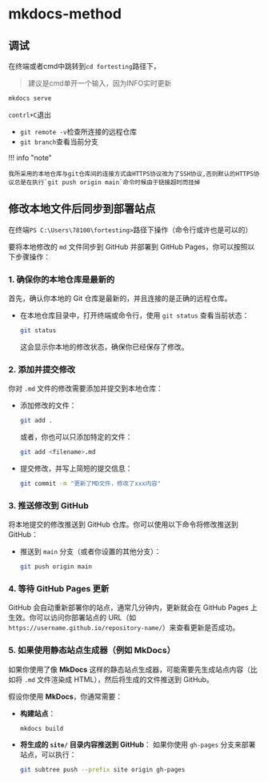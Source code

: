 # mkdocs-method
## 调试
在终端或者cmd中跳转到`cd fortesting`路径下，
> 建议是cmd单开一个输入，因为INFO实时更新 

``` bash
mkdocs serve
```
`contrl+C`退出

- `git remote -v`检查所连接的远程仓库
- `git branch`查看当前分支

!!! info "note"

    我所采用的本地仓库与git仓库间的连接方式由HTTPS协议改为了SSH协议,否则默认的HTTPS协议总是在执行`git push origin main`命令时候由于链接超时而挂掉


## 修改本地文件后同步到部署站点
在终端`PS C:\Users\78100\fortesting>`路径下操作（命令行或许也是可以的）


要将本地修改的 `md` 文件同步到 GitHub 并部署到 GitHub Pages，你可以按照以下步骤操作：

### 1. **确保你的本地仓库是最新的**

首先，确认你本地的 Git 仓库是最新的，并且连接的是正确的远程仓库。

- 在本地仓库目录中，打开终端或命令行，使用 `git status` 查看当前状态：
  ```bash
  git status
  ```
  这会显示你本地的修改状态，确保你已经保存了修改。

### 2. **添加并提交修改**

你对 `.md` 文件的修改需要添加并提交到本地仓库：

- 添加修改的文件：
  ```bash
  git add .
  ```
  或者，你也可以只添加特定的文件：
  ```bash
  git add <filename>.md
  ```

- 提交修改，并写上简短的提交信息：
  ```bash
  git commit -m "更新了MD文件，修改了xxx内容"
  ```

### 3. **推送修改到 GitHub**

将本地提交的修改推送到 GitHub 仓库。你可以使用以下命令将修改推送到 GitHub：

- 推送到 `main` 分支（或者你设置的其他分支）：
  ```bash
  git push origin main
  ```

### 4. **等待 GitHub Pages 更新**

GitHub 会自动重新部署你的站点，通常几分钟内，更新就会在 GitHub Pages 上生效。你可以访问你部署站点的 URL（如 `https://username.github.io/repository-name/`）来查看更新是否成功。

### 5. **如果使用静态站点生成器（例如 MkDocs）**

如果你使用了像 **MkDocs** 这样的静态站点生成器，可能需要先生成站点内容（比如将 `.md` 文件渲染成 HTML），然后将生成的文件推送到 GitHub。

假设你使用 **MkDocs**，你通常需要：

- **构建站点**：
  ```bash
  mkdocs build
  ```

- **将生成的 `site/` 目录内容推送到 GitHub**：
  如果你使用 `gh-pages` 分支来部署站点，可以执行：
  ```bash
  git subtree push --prefix site origin gh-pages
  ```

